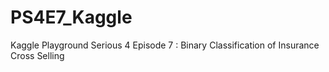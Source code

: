 # PS4E7_Kaggle
Kaggle Playground Serious 4 Episode 7 : Binary Classification of Insurance Cross Selling
